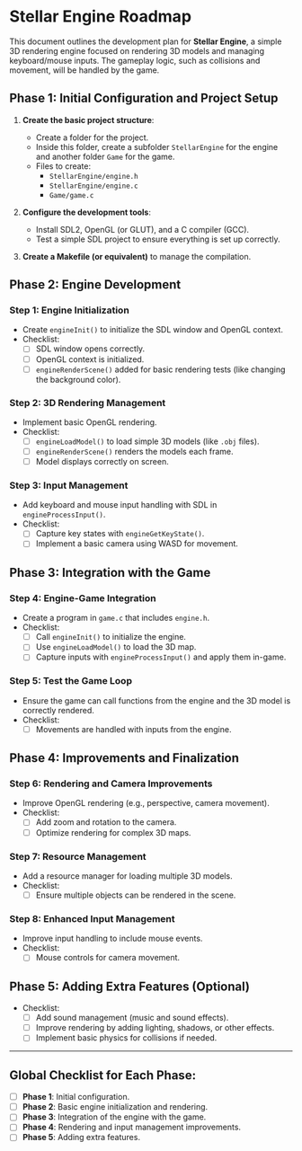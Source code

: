 # Stellar Engine Roadmap

This document outlines the development plan for **Stellar Engine**, a simple 3D rendering engine focused on rendering 3D models and managing keyboard/mouse inputs. The gameplay logic, such as collisions and movement, will be handled by the game.

## Phase 1: Initial Configuration and Project Setup
1. **Create the basic project structure**:
   - Create a folder for the project.
   - Inside this folder, create a subfolder `StellarEngine` for the engine and another folder `Game` for the game.
   - Files to create:
     - `StellarEngine/engine.h`
     - `StellarEngine/engine.c`
     - `Game/game.c`

2. **Configure the development tools**:
   - Install SDL2, OpenGL (or GLUT), and a C compiler (GCC).
   - Test a simple SDL project to ensure everything is set up correctly.

3. **Create a Makefile (or equivalent)** to manage the compilation.

## Phase 2: Engine Development
### Step 1: Engine Initialization
- Create `engineInit()` to initialize the SDL window and OpenGL context.
- Checklist:
  - [ ] SDL window opens correctly.
  - [ ] OpenGL context is initialized.
  - [ ] `engineRenderScene()` added for basic rendering tests (like changing the background color).

### Step 2: 3D Rendering Management
- Implement basic OpenGL rendering.
- Checklist:
  - [ ] `engineLoadModel()` to load simple 3D models (like `.obj` files).
  - [ ] `engineRenderScene()` renders the models each frame.
  - [ ] Model displays correctly on screen.

### Step 3: Input Management
- Add keyboard and mouse input handling with SDL in `engineProcessInput()`.
- Checklist:
  - [ ] Capture key states with `engineGetKeyState()`.
  - [ ] Implement a basic camera using WASD for movement.

## Phase 3: Integration with the Game
### Step 4: Engine-Game Integration
- Create a program in `game.c` that includes `engine.h`.
- Checklist:
  - [ ] Call `engineInit()` to initialize the engine.
  - [ ] Use `engineLoadModel()` to load the 3D map.
  - [ ] Capture inputs with `engineProcessInput()` and apply them in-game.

### Step 5: Test the Game Loop
- Ensure the game can call functions from the engine and the 3D model is correctly rendered.
- Checklist:
  - [ ] Movements are handled with inputs from the engine.

## Phase 4: Improvements and Finalization
### Step 6: Rendering and Camera Improvements
- Improve OpenGL rendering (e.g., perspective, camera movement).
- Checklist:
  - [ ] Add zoom and rotation to the camera.
  - [ ] Optimize rendering for complex 3D maps.

### Step 7: Resource Management
- Add a resource manager for loading multiple 3D models.
- Checklist:
  - [ ] Ensure multiple objects can be rendered in the scene.

### Step 8: Enhanced Input Management
- Improve input handling to include mouse events.
- Checklist:
  - [ ] Mouse controls for camera movement.

## Phase 5: Adding Extra Features (Optional)
- Checklist:
  - [ ] Add sound management (music and sound effects).
  - [ ] Improve rendering by adding lighting, shadows, or other effects.
  - [ ] Implement basic physics for collisions if needed.

---

## Global Checklist for Each Phase:
- [ ] **Phase 1**: Initial configuration.
- [ ] **Phase 2**: Basic engine initialization and rendering.
- [ ] **Phase 3**: Integration of the engine with the game.
- [ ] **Phase 4**: Rendering and input management improvements.
- [ ] **Phase 5**: Adding extra features.
